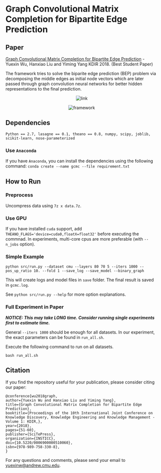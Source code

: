 # Graph Convolutional Matrix Completion for Bipartite Edge Prediction

## Paper
[Graph Convolutional Matrix Completion for Bipartite Edge Prediction](http://nyc.lti.cs.cmu.edu/yiming/Publications/wu-kdir18.pdf) - Yuexin Wu, Hanxiao Liu and Yiming Yang KDIR 2018. (Best Student Paper)

The framework tries to solve the biparite edge prediction (BEP) problem via decomposing the middle edges as initial node vectors which are later passed through graph convolution neural networks for better hidden representations to the final prediction.

<p style="text-align:center;"><img src="https://github.com/CrickWu/GCMC/blob/master/figs/prob.png" alt="link" style="max-width:70%;"></p>


<p style="text-align:center;"><img src="https://github.com/CrickWu/GCMC/blob/master/figs/framework.png" alt="framework" style="max-width:100%;"></p>

## Dependencies
```Python == 2.7, lasagne == 0.1, theano == 0.8, numpy, scipy, joblib, scikit-learn, nose-parameterized```

### Use `Anaconda`
If you have `Anaconda`, you can install the dependencies using the following command:
```conda create --name gcmc --file requirement.txt```

## How to Run

### Preprocess
Uncompress data using `7z x data.7z`.

### Use GPU
If you have installed `cuda` support, add `THEANO_FLAGS='device=cuda0,floatX=float32'` before executing the commnad. In experiments, multi-core cpus are more preferable (with `--n_jobs` option).

### Simple Example
```
python src/run.py --dataset cmu --layers 80 70 5 --iters 1000 --pos_up_ratio 10. --fold 1 --save_log --save_model --binary_graph
```
This will create logs and model files in `save` folder. The final result is saved in `gcmc.log`.

See `python src/run.py --help` for more option explanations.

### Full Experiment in Paper
***NOTICE: This may take LONG time. Consider running single experiments first to estimate time.***

General `--iters 1000` should be enough for all datasets. In our experiment, the exact parameters can be found in `run_all.sh`.

Execute the following command to run on all datasets.
```
bash run_all.sh
```

## Citation
If you find the repository useful for your publication, please consider citing our paper:
```
@conference{wu2018graph,
author={Yuexin Wu and Hanxiao Liu and Yiming Yang},
title={Graph Convolutional Matrix Completion for Bipartite Edge Prediction},
booktitle={Proceedings of the 10th International Joint Conference on Knowledge Discovery, Knowledge Engineering and Knowledge Management - Volume 1: KDIR,},
year={2018},
pages={51-60},
publisher={SciTePress},
organization={INSTICC},
doi={10.5220/0006900000510060},
isbn={978-989-758-330-8},
}
```
For any questions and comments, please send your email to [yuexinw@andrew.cmu.edu](mailto:yuexinw@andrew.cmu.edu).
